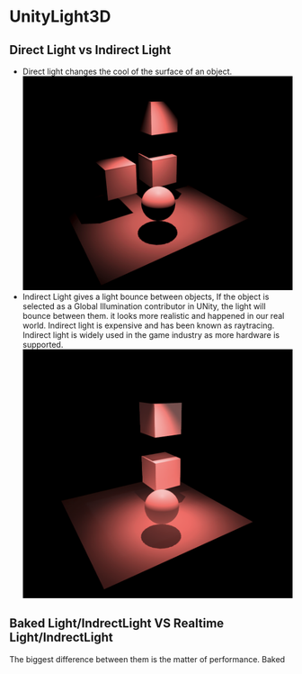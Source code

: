# UnityLight3D
## Direct Light vs Indirect Light
- Direct light changes the cool of the surface of an object.
![Minion](./MarkDownImage/DirectLight.png)
- Indirect Light gives a light bounce between objects, If the object is selected as a Global Illumination contributor in UNity, the light will bounce between them. it looks more realistic and happened in our real world. Indirect light is expensive and has been known as raytracing. Indirect light is widely used in the game industry as more hardware is supported.
![Minion](./MarkDownImage/InDirectLight.png)
## Baked Light/IndrectLight VS Realtime Light/IndrectLight
The biggest difference between them is the matter of performance. Baked


